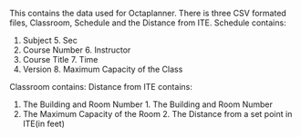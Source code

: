 This contains the data used for Octaplanner. There is three CSV formated files, Classroom, Schedule and the Distance from ITE. 
Schedule contains:
1. Subject        5. Sec
2. Course Number  6. Instructor
3. Course Title   7. Time
4. Version        8. Maximum Capacity of the Class

Classroom contains:                     Distance from ITE contains:              
1. The Building and Room Number         1. The Building and Room Number
2. The Maximum Capacity of the Room     2. The Distance from a set point in ITE(in feet)

